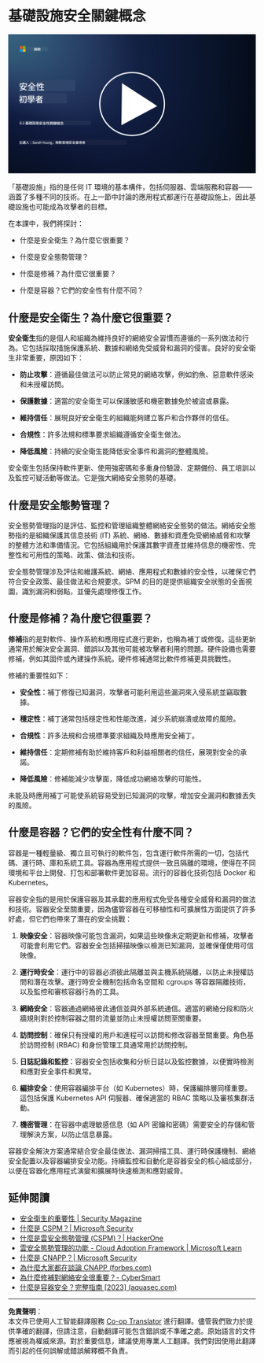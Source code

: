 <!--
CO_OP_TRANSLATOR_METADATA:
{
  "original_hash": "882ebf66a648f419bcbf680ed6aefa00",
  "translation_date": "2025-09-03T17:08:03+00:00",
  "source_file": "6.1 Infrastructure security key concepts.md",
  "language_code": "hk"
}
-->
# 基礎設施安全關鍵概念

[![觀看影片](../../translated_images/6-1_placeholder.773c176b8b7e3560d49a8ab481a9457006c04ad3c7b3acd4a4291af6da21df7f.hk.png)](https://learn-video.azurefd.net/vod/player?id=729d969e-c8ce-4889-aaa0-e5d92658ed62)

「基礎設施」指的是任何 IT 環境的基本構件，包括伺服器、雲端服務和容器——涵蓋了多種不同的技術。在上一節中討論的應用程式都運行在基礎設施上，因此基礎設施也可能成為攻擊者的目標。

在本課中，我們將探討：

- 什麼是安全衛生？為什麼它很重要？

- 什麼是安全態勢管理？

- 什麼是修補？為什麼它很重要？

- 什麼是容器？它們的安全性有什麼不同？

## 什麼是安全衛生？為什麼它很重要？

**安全衛生**指的是個人和組織為維持良好的網絡安全習慣而遵循的一系列做法和行為。它包括採取措施保護系統、數據和網絡免受威脅和漏洞的侵害。良好的安全衛生非常重要，原因如下：

- **防止攻擊**：遵循最佳做法可以防止常見的網絡攻擊，例如釣魚、惡意軟件感染和未授權訪問。

- **保護數據**：適當的安全衛生可以保護敏感和機密數據免於被盜或暴露。

- **維持信任**：展現良好安全衛生的組織能夠建立客戶和合作夥伴的信任。

- **合規性**：許多法規和標準要求組織遵循安全衛生做法。

- **降低風險**：持續的安全衛生能降低安全事件和漏洞的整體風險。

安全衛生包括保持軟件更新、使用強密碼和多重身份驗證、定期備份、員工培訓以及監控可疑活動等做法。它是強大網絡安全態勢的基礎。

## 什麼是安全態勢管理？

安全態勢管理指的是評估、監控和管理組織整體網絡安全態勢的做法。網絡安全態勢指的是組織保護其信息技術 (IT) 系統、網絡、數據和資產免受網絡威脅和攻擊的整體方法和準備情況。它包括組織用於保護其數字資產並維持信息的機密性、完整性和可用性的策略、政策、做法和技術。

安全態勢管理涉及評估和維護系統、網絡、應用程式和數據的安全性，以確保它們符合安全政策、最佳做法和合規要求。SPM 的目的是提供組織安全狀態的全面視圖，識別漏洞和弱點，並優先處理修復工作。

## 什麼是修補？為什麼它很重要？

**修補**指的是對軟件、操作系統和應用程式進行更新，也稱為補丁或修復。這些更新通常用於解決安全漏洞、錯誤以及其他可能被攻擊者利用的問題。硬件設備也需要修補，例如其固件或內建操作系統。硬件修補通常比軟件修補更具挑戰性。

修補的重要性如下：

- **安全性**：補丁修復已知漏洞，攻擊者可能利用這些漏洞來入侵系統並竊取數據。

- **穩定性**：補丁通常包括穩定性和性能改進，減少系統崩潰或故障的風險。

- **合規性**：許多法規和合規標準要求組織及時應用安全補丁。

- **維持信任**：定期修補有助於維持客戶和利益相關者的信任，展現對安全的承諾。

- **降低風險**：修補能減少攻擊面，降低成功網絡攻擊的可能性。

未能及時應用補丁可能使系統容易受到已知漏洞的攻擊，增加安全漏洞和數據丟失的風險。

## 什麼是容器？它們的安全性有什麼不同？

容器是一種輕量級、獨立且可執行的軟件包，包含運行軟件所需的一切，包括代碼、運行時、庫和系統工具。容器為應用程式提供一致且隔離的環境，使得在不同環境和平台上開發、打包和部署軟件更加容易。流行的容器化技術包括 Docker 和 Kubernetes。

容器安全指的是用於保護容器及其承載的應用程式免受各種安全威脅和漏洞的做法和技術。容器安全至關重要，因為儘管容器在可移植性和可擴展性方面提供了許多好處，但它們也帶來了潛在的安全挑戰：

1. **映像安全**：容器映像可能包含漏洞，如果這些映像未定期更新和修補，攻擊者可能會利用它們。容器安全包括掃描映像以檢測已知漏洞，並確保僅使用可信映像。

2. **運行時安全**：運行中的容器必須彼此隔離並與主機系統隔離，以防止未授權訪問和潛在攻擊。運行時安全機制包括命名空間和 cgroups 等容器隔離技術，以及監控和審核容器行為的工具。

3. **網絡安全**：容器通過網絡彼此通信並與外部系統通信。適當的網絡分段和防火牆規則對於控制容器之間的流量並防止未授權訪問至關重要。

4. **訪問控制**：確保只有授權的用戶和進程可以訪問和修改容器至關重要。角色基於訪問控制 (RBAC) 和身份管理工具通常用於訪問控制。

5. **日誌記錄和監控**：容器安全包括收集和分析日誌以及監控數據，以便實時檢測和應對安全事件和異常。

6. **編排安全**：使用容器編排平台（如 Kubernetes）時，保護編排層同樣重要。這包括保護 Kubernetes API 伺服器、確保適當的 RBAC 策略以及審核集群活動。

7. **機密管理**：在容器中處理敏感信息（如 API 密鑰和密碼）需要安全的存儲和管理解決方案，以防止信息暴露。

容器安全解決方案通常結合安全最佳做法、漏洞掃描工具、運行時保護機制、網絡安全配置以及容器編排安全功能。持續監控和自動化是容器安全的核心組成部分，以便在容器化應用程式演變和擴展時快速檢測和應對威脅。

## 延伸閱讀

- [安全衛生的重要性 | Security Magazine](https://www.securitymagazine.com/articles/99510-the-importance-of-security-hygiene)
- [什麼是 CSPM？| Microsoft Security](https://www.microsoft.com/security/business/security-101/what-is-cspm?WT.mc_id=academic-96948-sayoung)
- [什麼是雲安全態勢管理 (CSPM)？| HackerOne](https://www.hackerone.com/knowledge-center/what-cloud-security-posture-management)
- [雲安全態勢管理的功能 - Cloud Adoption Framework | Microsoft Learn](https://learn.microsoft.com/azure/cloud-adoption-framework/organize/cloud-security-posture-management?WT.mc_id=academic-96948-sayoung)
- [什麼是 CNAPP？| Microsoft Security](https://www.microsoft.com/security/business/security-101/what-is-cnapp)
- [為什麼大家都在談論 CNAPP (forbes.com)](https://www.forbes.com/sites/forbestechcouncil/2021/12/10/why-everyone-is-talking-about-cnapp/?sh=567275ca1549)
- [為什麼修補對網絡安全很重要？- CyberSmart](https://cybersmart.co.uk/blog/why-is-patching-important-to-cybersecurity/)
- [什麼是容器安全？完整指南 [2023] (aquasec.com)](https://www.aquasec.com/cloud-native-academy/container-security/container-security/)

---

**免責聲明**：  
本文件已使用人工智能翻譯服務 [Co-op Translator](https://github.com/Azure/co-op-translator) 進行翻譯。儘管我們致力於提供準確的翻譯，但請注意，自動翻譯可能包含錯誤或不準確之處。原始語言的文件應被視為權威來源。對於重要信息，建議使用專業人工翻譯。我們對因使用此翻譯而引起的任何誤解或錯誤解釋概不負責。